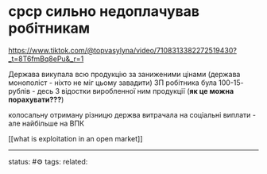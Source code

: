 # срср сильно недоплачував робітникам
https://www.tiktok.com/@topvasylyna/video/7108313382272519430?_t=8T6fmBq8ePu&_r=1

Держава викупала всю продукцію за заниженими цінами (держава монополіст - ніхто не міг цьому завадити)
ЗП робітника була 100-15- рублів - десь 3 відостки виробленної ним продукції (**як це можна порахувати???**)

колосальну отриману різницю держва витрачала на соціальні виплати - але найбільше на ВПК

[[what is exploitation in an open market]]

---
status: #⚙️ 
tags: 
related: 
